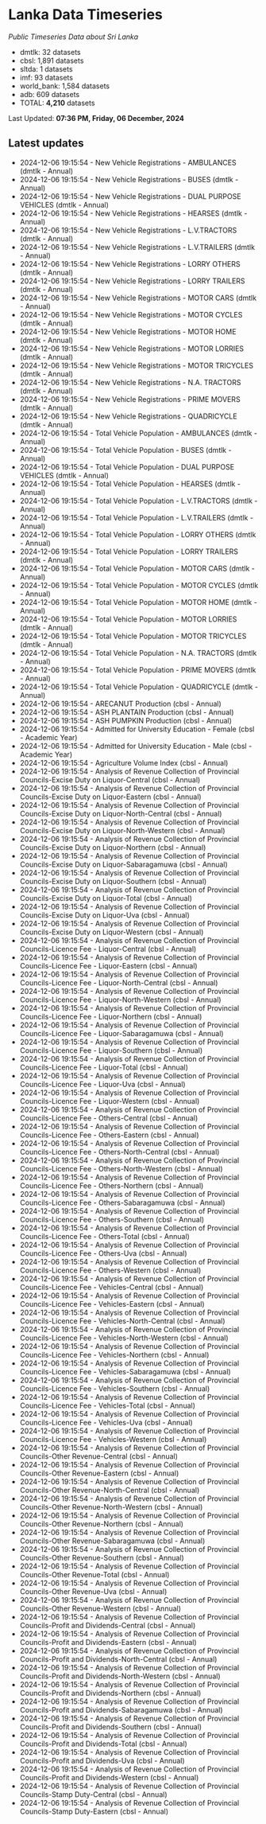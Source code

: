 # Lanka Data Timeseries
*Public Timeseries Data about Sri Lanka*

* dmtlk: 32 datasets
* cbsl: 1,891 datasets
* sltda: 1 datasets
* imf: 93 datasets
* world_bank: 1,584 datasets
* adb: 609 datasets
* TOTAL: **4,210** datasets

Last Updated: **07:36 PM, Friday, 06 December, 2024**

## Latest updates

* 2024-12-06 19:15:54 - New Vehicle Registrations - AMBULANCES (dmtlk - Annual)
* 2024-12-06 19:15:54 - New Vehicle Registrations - BUSES (dmtlk - Annual)
* 2024-12-06 19:15:54 - New Vehicle Registrations - DUAL PURPOSE VEHICLES (dmtlk - Annual)
* 2024-12-06 19:15:54 - New Vehicle Registrations - HEARSES (dmtlk - Annual)
* 2024-12-06 19:15:54 - New Vehicle Registrations - L.V.TRACTORS (dmtlk - Annual)
* 2024-12-06 19:15:54 - New Vehicle Registrations - L.V.TRAILERS (dmtlk - Annual)
* 2024-12-06 19:15:54 - New Vehicle Registrations - LORRY OTHERS (dmtlk - Annual)
* 2024-12-06 19:15:54 - New Vehicle Registrations - LORRY TRAILERS (dmtlk - Annual)
* 2024-12-06 19:15:54 - New Vehicle Registrations - MOTOR CARS (dmtlk - Annual)
* 2024-12-06 19:15:54 - New Vehicle Registrations - MOTOR CYCLES (dmtlk - Annual)
* 2024-12-06 19:15:54 - New Vehicle Registrations - MOTOR HOME (dmtlk - Annual)
* 2024-12-06 19:15:54 - New Vehicle Registrations - MOTOR LORRIES (dmtlk - Annual)
* 2024-12-06 19:15:54 - New Vehicle Registrations - MOTOR TRICYCLES (dmtlk - Annual)
* 2024-12-06 19:15:54 - New Vehicle Registrations - N.A. TRACTORS (dmtlk - Annual)
* 2024-12-06 19:15:54 - New Vehicle Registrations - PRIME MOVERS (dmtlk - Annual)
* 2024-12-06 19:15:54 - New Vehicle Registrations - QUADRICYCLE (dmtlk - Annual)
* 2024-12-06 19:15:54 - Total Vehicle Population - AMBULANCES (dmtlk - Annual)
* 2024-12-06 19:15:54 - Total Vehicle Population - BUSES (dmtlk - Annual)
* 2024-12-06 19:15:54 - Total Vehicle Population - DUAL PURPOSE VEHICLES (dmtlk - Annual)
* 2024-12-06 19:15:54 - Total Vehicle Population - HEARSES (dmtlk - Annual)
* 2024-12-06 19:15:54 - Total Vehicle Population - L.V.TRACTORS (dmtlk - Annual)
* 2024-12-06 19:15:54 - Total Vehicle Population - L.V.TRAILERS (dmtlk - Annual)
* 2024-12-06 19:15:54 - Total Vehicle Population - LORRY OTHERS (dmtlk - Annual)
* 2024-12-06 19:15:54 - Total Vehicle Population - LORRY TRAILERS (dmtlk - Annual)
* 2024-12-06 19:15:54 - Total Vehicle Population - MOTOR CARS (dmtlk - Annual)
* 2024-12-06 19:15:54 - Total Vehicle Population - MOTOR CYCLES (dmtlk - Annual)
* 2024-12-06 19:15:54 - Total Vehicle Population - MOTOR HOME (dmtlk - Annual)
* 2024-12-06 19:15:54 - Total Vehicle Population - MOTOR LORRIES (dmtlk - Annual)
* 2024-12-06 19:15:54 - Total Vehicle Population - MOTOR TRICYCLES (dmtlk - Annual)
* 2024-12-06 19:15:54 - Total Vehicle Population - N.A. TRACTORS (dmtlk - Annual)
* 2024-12-06 19:15:54 - Total Vehicle Population - PRIME MOVERS (dmtlk - Annual)
* 2024-12-06 19:15:54 - Total Vehicle Population - QUADRICYCLE (dmtlk - Annual)
* 2024-12-06 19:15:54 - ARECANUT Production (cbsl - Annual)
* 2024-12-06 19:15:54 - ASH PLANTAIN Production (cbsl - Annual)
* 2024-12-06 19:15:54 - ASH PUMPKIN Production (cbsl - Annual)
* 2024-12-06 19:15:54 - Admitted for University Education - Female (cbsl - Academic Year)
* 2024-12-06 19:15:54 - Admitted for University Education - Male (cbsl - Academic Year)
* 2024-12-06 19:15:54 - Agriculture Volume Index (cbsl - Annual)
* 2024-12-06 19:15:54 - Analysis of Revenue Collection of Provincial Councils-Excise Duty on Liquor-Central (cbsl - Annual)
* 2024-12-06 19:15:54 - Analysis of Revenue Collection of Provincial Councils-Excise Duty on Liquor-Eastern (cbsl - Annual)
* 2024-12-06 19:15:54 - Analysis of Revenue Collection of Provincial Councils-Excise Duty on Liquor-North-Central (cbsl - Annual)
* 2024-12-06 19:15:54 - Analysis of Revenue Collection of Provincial Councils-Excise Duty on Liquor-North-Western (cbsl - Annual)
* 2024-12-06 19:15:54 - Analysis of Revenue Collection of Provincial Councils-Excise Duty on Liquor-Northern (cbsl - Annual)
* 2024-12-06 19:15:54 - Analysis of Revenue Collection of Provincial Councils-Excise Duty on Liquor-Sabaragamuwa (cbsl - Annual)
* 2024-12-06 19:15:54 - Analysis of Revenue Collection of Provincial Councils-Excise Duty on Liquor-Southern (cbsl - Annual)
* 2024-12-06 19:15:54 - Analysis of Revenue Collection of Provincial Councils-Excise Duty on Liquor-Total (cbsl - Annual)
* 2024-12-06 19:15:54 - Analysis of Revenue Collection of Provincial Councils-Excise Duty on Liquor-Uva (cbsl - Annual)
* 2024-12-06 19:15:54 - Analysis of Revenue Collection of Provincial Councils-Excise Duty on Liquor-Western (cbsl - Annual)
* 2024-12-06 19:15:54 - Analysis of Revenue Collection of Provincial Councils-Licence Fee - Liquor-Central (cbsl - Annual)
* 2024-12-06 19:15:54 - Analysis of Revenue Collection of Provincial Councils-Licence Fee - Liquor-Eastern (cbsl - Annual)
* 2024-12-06 19:15:54 - Analysis of Revenue Collection of Provincial Councils-Licence Fee - Liquor-North-Central (cbsl - Annual)
* 2024-12-06 19:15:54 - Analysis of Revenue Collection of Provincial Councils-Licence Fee - Liquor-North-Western (cbsl - Annual)
* 2024-12-06 19:15:54 - Analysis of Revenue Collection of Provincial Councils-Licence Fee - Liquor-Northern (cbsl - Annual)
* 2024-12-06 19:15:54 - Analysis of Revenue Collection of Provincial Councils-Licence Fee - Liquor-Sabaragamuwa (cbsl - Annual)
* 2024-12-06 19:15:54 - Analysis of Revenue Collection of Provincial Councils-Licence Fee - Liquor-Southern (cbsl - Annual)
* 2024-12-06 19:15:54 - Analysis of Revenue Collection of Provincial Councils-Licence Fee - Liquor-Total (cbsl - Annual)
* 2024-12-06 19:15:54 - Analysis of Revenue Collection of Provincial Councils-Licence Fee - Liquor-Uva (cbsl - Annual)
* 2024-12-06 19:15:54 - Analysis of Revenue Collection of Provincial Councils-Licence Fee - Liquor-Western (cbsl - Annual)
* 2024-12-06 19:15:54 - Analysis of Revenue Collection of Provincial Councils-Licence Fee - Others-Central (cbsl - Annual)
* 2024-12-06 19:15:54 - Analysis of Revenue Collection of Provincial Councils-Licence Fee - Others-Eastern (cbsl - Annual)
* 2024-12-06 19:15:54 - Analysis of Revenue Collection of Provincial Councils-Licence Fee - Others-North-Central (cbsl - Annual)
* 2024-12-06 19:15:54 - Analysis of Revenue Collection of Provincial Councils-Licence Fee - Others-North-Western (cbsl - Annual)
* 2024-12-06 19:15:54 - Analysis of Revenue Collection of Provincial Councils-Licence Fee - Others-Northern (cbsl - Annual)
* 2024-12-06 19:15:54 - Analysis of Revenue Collection of Provincial Councils-Licence Fee - Others-Sabaragamuwa (cbsl - Annual)
* 2024-12-06 19:15:54 - Analysis of Revenue Collection of Provincial Councils-Licence Fee - Others-Southern (cbsl - Annual)
* 2024-12-06 19:15:54 - Analysis of Revenue Collection of Provincial Councils-Licence Fee - Others-Total (cbsl - Annual)
* 2024-12-06 19:15:54 - Analysis of Revenue Collection of Provincial Councils-Licence Fee - Others-Uva (cbsl - Annual)
* 2024-12-06 19:15:54 - Analysis of Revenue Collection of Provincial Councils-Licence Fee - Others-Western (cbsl - Annual)
* 2024-12-06 19:15:54 - Analysis of Revenue Collection of Provincial Councils-Licence Fee - Vehicles-Central (cbsl - Annual)
* 2024-12-06 19:15:54 - Analysis of Revenue Collection of Provincial Councils-Licence Fee - Vehicles-Eastern (cbsl - Annual)
* 2024-12-06 19:15:54 - Analysis of Revenue Collection of Provincial Councils-Licence Fee - Vehicles-North-Central (cbsl - Annual)
* 2024-12-06 19:15:54 - Analysis of Revenue Collection of Provincial Councils-Licence Fee - Vehicles-North-Western (cbsl - Annual)
* 2024-12-06 19:15:54 - Analysis of Revenue Collection of Provincial Councils-Licence Fee - Vehicles-Northern (cbsl - Annual)
* 2024-12-06 19:15:54 - Analysis of Revenue Collection of Provincial Councils-Licence Fee - Vehicles-Sabaragamuwa (cbsl - Annual)
* 2024-12-06 19:15:54 - Analysis of Revenue Collection of Provincial Councils-Licence Fee - Vehicles-Southern (cbsl - Annual)
* 2024-12-06 19:15:54 - Analysis of Revenue Collection of Provincial Councils-Licence Fee - Vehicles-Total (cbsl - Annual)
* 2024-12-06 19:15:54 - Analysis of Revenue Collection of Provincial Councils-Licence Fee - Vehicles-Uva (cbsl - Annual)
* 2024-12-06 19:15:54 - Analysis of Revenue Collection of Provincial Councils-Licence Fee - Vehicles-Western (cbsl - Annual)
* 2024-12-06 19:15:54 - Analysis of Revenue Collection of Provincial Councils-Other Revenue-Central (cbsl - Annual)
* 2024-12-06 19:15:54 - Analysis of Revenue Collection of Provincial Councils-Other Revenue-Eastern (cbsl - Annual)
* 2024-12-06 19:15:54 - Analysis of Revenue Collection of Provincial Councils-Other Revenue-North-Central (cbsl - Annual)
* 2024-12-06 19:15:54 - Analysis of Revenue Collection of Provincial Councils-Other Revenue-North-Western (cbsl - Annual)
* 2024-12-06 19:15:54 - Analysis of Revenue Collection of Provincial Councils-Other Revenue-Northern (cbsl - Annual)
* 2024-12-06 19:15:54 - Analysis of Revenue Collection of Provincial Councils-Other Revenue-Sabaragamuwa (cbsl - Annual)
* 2024-12-06 19:15:54 - Analysis of Revenue Collection of Provincial Councils-Other Revenue-Southern (cbsl - Annual)
* 2024-12-06 19:15:54 - Analysis of Revenue Collection of Provincial Councils-Other Revenue-Total (cbsl - Annual)
* 2024-12-06 19:15:54 - Analysis of Revenue Collection of Provincial Councils-Other Revenue-Uva (cbsl - Annual)
* 2024-12-06 19:15:54 - Analysis of Revenue Collection of Provincial Councils-Other Revenue-Western (cbsl - Annual)
* 2024-12-06 19:15:54 - Analysis of Revenue Collection of Provincial Councils-Profit and Dividends-Central (cbsl - Annual)
* 2024-12-06 19:15:54 - Analysis of Revenue Collection of Provincial Councils-Profit and Dividends-Eastern (cbsl - Annual)
* 2024-12-06 19:15:54 - Analysis of Revenue Collection of Provincial Councils-Profit and Dividends-North-Central (cbsl - Annual)
* 2024-12-06 19:15:54 - Analysis of Revenue Collection of Provincial Councils-Profit and Dividends-North-Western (cbsl - Annual)
* 2024-12-06 19:15:54 - Analysis of Revenue Collection of Provincial Councils-Profit and Dividends-Northern (cbsl - Annual)
* 2024-12-06 19:15:54 - Analysis of Revenue Collection of Provincial Councils-Profit and Dividends-Sabaragamuwa (cbsl - Annual)
* 2024-12-06 19:15:54 - Analysis of Revenue Collection of Provincial Councils-Profit and Dividends-Southern (cbsl - Annual)
* 2024-12-06 19:15:54 - Analysis of Revenue Collection of Provincial Councils-Profit and Dividends-Total (cbsl - Annual)
* 2024-12-06 19:15:54 - Analysis of Revenue Collection of Provincial Councils-Profit and Dividends-Uva (cbsl - Annual)
* 2024-12-06 19:15:54 - Analysis of Revenue Collection of Provincial Councils-Profit and Dividends-Western (cbsl - Annual)
* 2024-12-06 19:15:54 - Analysis of Revenue Collection of Provincial Councils-Stamp Duty-Central (cbsl - Annual)
* 2024-12-06 19:15:54 - Analysis of Revenue Collection of Provincial Councils-Stamp Duty-Eastern (cbsl - Annual)